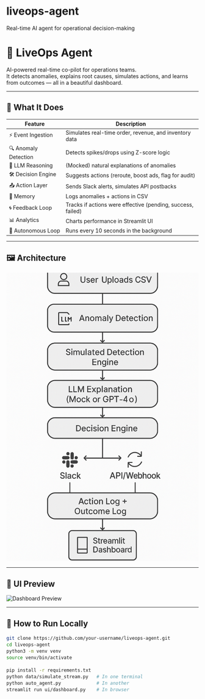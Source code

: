# liveops-agent
Real-time AI agent for operational decision-making
# 🤖 LiveOps Agent

AI-powered real-time co-pilot for operations teams.  
It detects anomalies, explains root causes, simulates actions, and learns from outcomes — all in a beautiful dashboard.

---

## 🧠 What It Does

| Feature             | Description                                                     |
|---------------------|-----------------------------------------------------------------|
| ⚡ Event Ingestion   | Simulates real-time order, revenue, and inventory data         |
| 🔍 Anomaly Detection | Detects spikes/drops using Z-score logic                      |
| 🧠 LLM Reasoning     | (Mocked) natural explanations of anomalies                     |
| 🛠️ Decision Engine  | Suggests actions (reroute, boost ads, flag for audit)          |
| 📤 Action Layer      | Sends Slack alerts, simulates API postbacks                   |
| 🧾 Memory            | Logs anomalies + actions in CSV                                |
| 🌀 Feedback Loop     | Tracks if actions were effective (pending, success, failed)   |
| 📊 Analytics         | Charts performance in Streamlit UI                             |
| 🔁 Autonomous Loop   | Runs every 10 seconds in the background                        |

---

## 🖼️ Architecture

![LiveOps Architecture](architecture.png)

---

## 📸 UI Preview

![Dashboard Preview](https://github.com/your-username/liveops-agent/assets/example-dashboard.png)

---

## 🚀 How to Run Locally

```bash
git clone https://github.com/your-username/liveops-agent.git
cd liveops-agent
python3 -m venv venv
source venv/bin/activate

pip install -r requirements.txt
python data/simulate_stream.py   # In one terminal
python auto_agent.py             # In another
streamlit run ui/dashboard.py    # In browser
